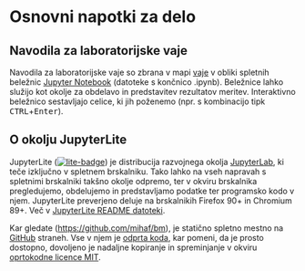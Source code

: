# Osnovni napotki za delo

## Navodila za laboratorijske vaje

Navodila za laboratorijske vaje so zbrana v mapi [vaje](vaje/) v obliki spletnih beležnic [Jupyter Notebook](https://docs.jupyter.org/en/latest/) (datoteke s končnico .ipynb). Beležnice lahko služijo kot okolje za obdelavo in predstavitev rezultatov meritev. Interaktivno beležnico sestavljajo celice, ki jih poženemo (npr. s kombinacijo tipk <kbd>CTRL</kbd>+<kbd>Enter</kbd>).

## O okolju JupyterLite

JupyterLite ([![lite-badge](https://jupyterlite.rtfd.io/en/latest/_static/badge.svg)](https://jupyterlite.github.io/demo)) je distribucija razvojnega okolja [JupyterLab](https://docs.jupyter.org/en/latest/), ki teče izključno v spletnem brskalniku. Tako lahko na vseh napravah s spletnimi brskalniki takšno okolje odpremo, ter v okviru brskalnika pregledujemo, obdelujemo in predstavljamo podatke ter programsko kodo v njem. JupyterLite preverjeno deluje na brskalnikih Firefox 90+ in Chromium 89+. Več v [JupyterLite README datoteki](JupyterLite_Demo_README.md).

Kar gledate (https://github.com/mihaf/bm), je statično spletno mestno na [GitHub](https://github.com/) straneh. Vse v njem je [odprta koda](https://en.wikipedia.org/wiki/Open_source), kar pomeni, da je prosto dostopno, dovoljeno je nadaljne kopiranje in spreminjanje v okviru [oprtokodne licence MIT](LICENSE.md).



